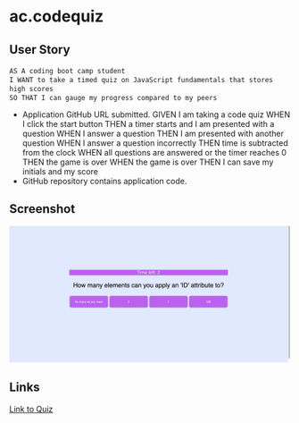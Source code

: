 
# ac.codequiz

## User Story

```
AS A coding boot camp student
I WANT to take a timed quiz on JavaScript fundamentals that stores high scores
SO THAT I can gauge my progress compared to my peers
```



* Application GitHub URL submitted.
GIVEN I am taking a code quiz
WHEN I click the start button
THEN a timer starts and I am presented with a question
WHEN I answer a question
THEN I am presented with another question
WHEN I answer a question incorrectly
THEN time is subtracted from the clock
WHEN all questions are answered or the timer reaches 0
THEN the game is over
WHEN the game is over
THEN I can save my initials and my score
* GitHub repository contains application code.

## Screenshot

![Screenshot](./img/quiz.png)

## Links

[Link to Quiz](https://acarr13.github.io/ac.codequiz/)
